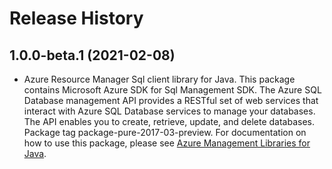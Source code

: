 # Release History

## 1.0.0-beta.1 (2021-02-08)

- Azure Resource Manager Sql client library for Java. This package contains Microsoft Azure SDK for Sql Management SDK. The Azure SQL Database management API provides a RESTful set of web services that interact with Azure SQL Database services to manage your databases. The API enables you to create, retrieve, update, and delete databases. Package tag package-pure-2017-03-preview. For documentation on how to use this package, please see [Azure Management Libraries for Java](https://aka.ms/azsdk/java/mgmt).
